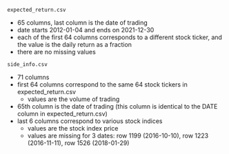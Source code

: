 `expected_return.csv`
- 65 columns, last column is the date of trading
- date starts 2012-01-04 and ends on 2021-12-30
- each of the first 64 columns corresponds to a different stock ticker, and the value is the daily return as a fraction
- there are no missing values

`side_info.csv`
- 71 columns
- first 64 columns correspond to the same 64 stock tickers in expected_return.csv
    - values are the volume of trading
- 65th column is the date of trading (this column is identical to the DATE column in expected_return.csv)
- last 6 columns correspond to various stock indices
    - values are the stock index price
    - values are missing for 3 dates: row 1199 (2016-10-10), row 1223 (2016-11-11), row 1526 (2018-01-29)
